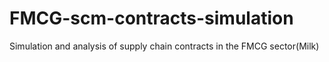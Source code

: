 # FMCG-scm-contracts-simulation
Simulation and analysis of supply chain contracts in the FMCG sector(Milk)
